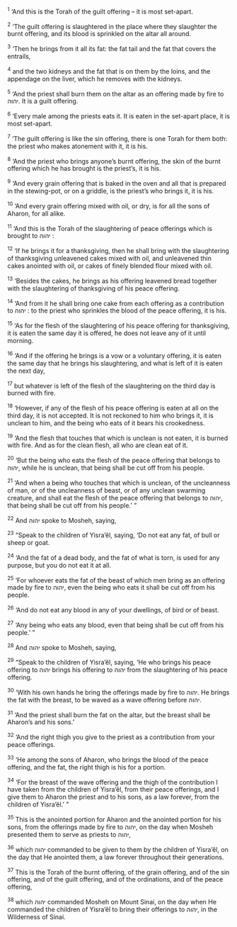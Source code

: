 <sup>1</sup> ‘And this is the Torah of the guilt offering – it is most set-apart.

<sup>2</sup> ‘The guilt offering is slaughtered in the place where they slaughter the burnt offering, and its blood is sprinkled on the altar all around.

<sup>3</sup> ‘Then he brings from it all its fat: the fat tail and the fat that covers the entrails,

<sup>4</sup> and the two kidneys and the fat that is on them by the loins, and the appendage on the liver, which he removes with the kidneys.

<sup>5</sup> ‘And the priest shall burn them on the altar as an offering made by fire to יהוה. It is a guilt offering.

<sup>6</sup> ‘Every male among the priests eats it. It is eaten in the set-apart place, it is most set-apart.

<sup>7</sup> ‘The guilt offering is like the sin offering, there is one Torah for them both: the priest who makes atonement with it, it is his.

<sup>8</sup> ‘And the priest who brings anyone’s burnt offering, the skin of the burnt offering which he has brought is the priest’s, it is his.

<sup>9</sup> ‘And every grain offering that is baked in the oven and all that is prepared in the stewing-pot, or on a griddle, is the priest’s who brings it, it is his.

<sup>10</sup> ‘And every grain offering mixed with oil, or dry, is for all the sons of Aharon, for all alike.

<sup>11</sup> ‘And this is the Torah of the slaughtering of peace offerings which is brought to יהוה :

<sup>12</sup> ‘If he brings it for a thanksgiving, then he shall bring with the slaughtering of thanksgiving unleavened cakes mixed with oil, and unleavened thin cakes anointed with oil, or cakes of finely blended flour mixed with oil.

<sup>13</sup> ‘Besides the cakes, he brings as his offering leavened bread together with the slaughtering of thanksgiving of his peace offering.

<sup>14</sup> ‘And from it he shall bring one cake from each offering as a contribution to יהוה : to the priest who sprinkles the blood of the peace offering, it is his.

<sup>15</sup> ‘As for the flesh of the slaughtering of his peace offering for thanksgiving, it is eaten the same day it is offered, he does not leave any of it until morning.

<sup>16</sup> ‘And if the offering he brings is a vow or a voluntary offering, it is eaten the same day that he brings his slaughtering, and what is left of it is eaten the next day,

<sup>17</sup> but whatever is left of the flesh of the slaughtering on the third day is burned with fire.

<sup>18</sup> ‘However, if any of the flesh of his peace offering is eaten at all on the third day, it is not accepted. It is not reckoned to him who brings it, it is unclean to him, and the being who eats of it bears his crookedness.

<sup>19</sup> ‘And the flesh that touches that which is unclean is not eaten, it is burned with fire. And as for the clean flesh, all who are clean eat of it.

<sup>20</sup> ‘But the being who eats the flesh of the peace offering that belongs to יהוה, while he is unclean, that being shall be cut off from his people.

<sup>21</sup> ‘And when a being who touches that which is unclean, of the uncleanness of man, or of the uncleanness of beast, or of any unclean swarming creature, and shall eat the flesh of the peace offering that belongs to יהוה, that being shall be cut off from his people.’ ”

<sup>22</sup> And יהוה spoke to Mosheh, saying,

<sup>23</sup> “Speak to the children of Yisra’ĕl, saying, ‘Do not eat any fat, of bull or sheep or goat.

<sup>24</sup> ‘And the fat of a dead body, and the fat of what is torn, is used for any purpose, but you do not eat it at all.

<sup>25</sup> ‘For whoever eats the fat of the beast of which men bring as an offering made by fire to יהוה, even the being who eats it shall be cut off from his people.

<sup>26</sup> ‘And do not eat any blood in any of your dwellings, of bird or of beast.

<sup>27</sup> ‘Any being who eats any blood, even that being shall be cut off from his people.’ ”

<sup>28</sup> And יהוה spoke to Mosheh, saying,

<sup>29</sup> “Speak to the children of Yisra’ĕl, saying, ‘He who brings his peace offering to יהוה brings his offering to יהוה from the slaughtering of his peace offering.

<sup>30</sup> ‘With his own hands he bring the offerings made by fire to יהוה. He brings the fat with the breast, to be waved as a wave offering before יהוה.

<sup>31</sup> ‘And the priest shall burn the fat on the altar, but the breast shall be Aharon’s and his sons.’

<sup>32</sup> ‘And the right thigh you give to the priest as a contribution from your peace offerings.

<sup>33</sup> ‘He among the sons of Aharon, who brings the blood of the peace offering, and the fat, the right thigh is his for a portion.

<sup>34</sup> ‘For the breast of the wave offering and the thigh of the contribution I have taken from the children of Yisra’ĕl, from their peace offerings, and I give them to Aharon the priest and to his sons, as a law forever, from the children of Yisra’ĕl.’ ”

<sup>35</sup> This is the anointed portion for Aharon and the anointed portion for his sons, from the offerings made by fire to יהוה, on the day when Mosheh presented them to serve as priests to יהוה,

<sup>36</sup> which יהוה commanded to be given to them by the children of Yisra’ĕl, on the day that He anointed them, a law forever throughout their generations.

<sup>37</sup> This is the Torah of the burnt offering, of the grain offering, and of the sin offering, and of the guilt offering, and of the ordinations, and of the peace offering,

<sup>38</sup> which יהוה commanded Mosheh on Mount Sinai, on the day when He commanded the children of Yisra’ĕl to bring their offerings to יהוה, in the Wilderness of Sinai.


